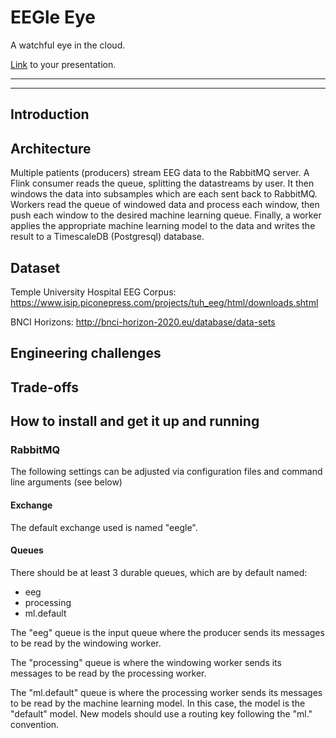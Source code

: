 # EEGle Eye

A watchful eye in the cloud.

[Link](#) to your presentation.

<hr/>

<hr/>

## Introduction

## Architecture
Multiple patients (producers) stream EEG data to the RabbitMQ server.
A Flink consumer reads the queue, splitting the datastreams by user. It then windows the data into subsamples which are each sent back to RabbitMQ.
Workers read the queue of windowed data and process each window, then push each window to the desired machine learning queue.
Finally, a worker applies the appropriate machine learning model to the data and writes the result to a TimescaleDB (Postgresql) database.

## Dataset
Temple University Hospital EEG Corpus: https://www.isip.piconepress.com/projects/tuh_eeg/html/downloads.shtml

BNCI Horizons: http://bnci-horizon-2020.eu/database/data-sets


## Engineering challenges

## Trade-offs

## How to install and get it up and running
### RabbitMQ
The following settings can be adjusted via configuration files and command line arguments (see below)
#### Exchange
The default exchange used is named "eegle".
#### Queues
There should be at least 3 durable queues, which are by default named:

* eeg
* processing
* ml.default

The "eeg" queue is the input queue where the producer sends its messages to be read by the windowing worker.

The "processing" queue is where the windowing worker sends its messages to be read by the processing worker.

The "ml.default" queue is where the processing worker sends its messages to be read by the machine learning model. In this case, the model is the "default" model. New models should use a routing key following the "ml.<name>" convention.

